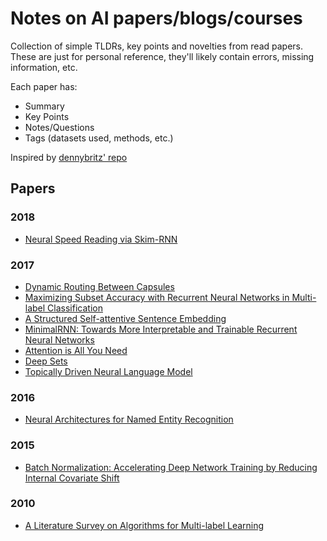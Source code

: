 # Notes on AI papers/blogs/courses

Collection of simple TLDRs, key points and novelties from read papers. These are
just for personal reference, they'll likely contain errors, missing information,
etc.

Each paper has:
- Summary
- Key Points
- Notes/Questions
- Tags (datasets used, methods, etc.)

Inspired by [dennybritz' repo](https://github.com/dennybritz/deeplearning-papernotes)

## Papers

### 2018

- [Neural Speed Reading via Skim-RNN](notes/skim_rnn.md)

### 2017

- [Dynamic Routing Between Capsules](notes/capsule_networks.md)
- [Maximizing Subset Accuracy with Recurrent Neural Networks in Multi-label Classification](notes/maximizing_acc_rnn_mlc.md)
- [A Structured Self-attentive Sentence Embedding](notes/self_attentive_sentence_embedding.md)
- [MinimalRNN: Towards More Interpretable and Trainable Recurrent Neural Networks](notes/minimalrnn.md)
- [Attention is All You Need](notes/all_attention.md)
- [Deep Sets](notes/deep_sets.md)
- [Topically Driven Neural Language Model](notes/topical_neural_language_model.md)

### 2016

- [Neural Architectures for Named Entity Recognition](notes/neural_ner.md)

### 2015

- [Batch Normalization: Accelerating Deep Network Training by Reducing Internal Covariate Shift](notes/batch_normalization.md)

### 2010

- [A Literature Survey on Algorithms for Multi-label Learning](notes/legacy_survey_mlc.md)
